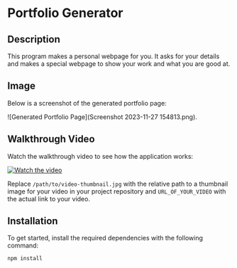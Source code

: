 # Portfolio Generator

## Description

This program makes a personal webpage for you. It asks for your details and makes a special webpage to show your work and what you are good at.

## Image

Below is a screenshot of the generated portfolio page:

![Generated Portfolio Page](Screenshot 2023-11-27 154813.png).

## Walkthrough Video

Watch the walkthrough video to see how the application works:

[![Watch the video](/path/to/video-thumbnail.jpg)](URL_OF_YOUR_VIDEO)

Replace `/path/to/video-thumbnail.jpg` with the relative path to a thumbnail image for your video in your project repository and `URL_OF_YOUR_VIDEO` with the actual link to your video.

## Installation

To get started, install the required dependencies with the following command:

```bash
npm install
